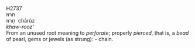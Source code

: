 <body>
  <p>H2737<br>  חרוּז  <br> חָרוּז  ‎  chârûz  <br><i>khaw-rooz‘ </i><br>From an unused root meaning to <i>perforate</i>; properly <i>pierced</i>, that is, a <i>bead</i> of pearl, gems or jewels (as strung): - chain.<br></p>
 </body>